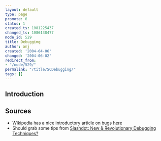 ```yaml
---
layout: default
type: page
promote: 0
status: 1
created_ts: 1081225437
changed_ts: 1086138477
node_id: 529
title: Debugging
author: anj
created: '2004-04-06'
changed: '2004-06-02'
redirect_from:
- "/node/529/"
permalink: "/title/SCDebugging/"
tags: []
---
```

## Introduction

## Sources
* Wikipedia has a nice introductory article on bugs [here](http://en.wikipedia.org/wiki/Computer_bug)
* Should grab some tips from [Slashdot: New & Revolutionary Debugging Techniques?](http://slashdot.org/article.pl?sid=04/05/02/1346209&mode=thread&tid=126&tid=156)
